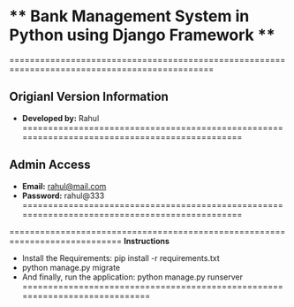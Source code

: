 # ** Bank Management System in Python using Django Framework **

==============================================================================================
## **Origianl Version Information**
- **Developed by:** Rahul
==============================================================================================
## **Admin Access**
- **Email:** rahul@mail.com
- **Password:** rahul@333
==============================================================================================

============================================================================
**Instructions**
- Install the Requirements: pip install -r requirements.txt
- python manage.py migrate
- And finally, run the application: python manage.py runserver
============================================================================
